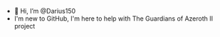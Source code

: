 - 👋 Hi, I’m @Darius150
- I'm new to GitHub, I'm here to help with The Guardians of Azeroth II project 

<!---
Darius150/Darius150 is a ✨ special ✨ repository because its `README.md` (this file) appears on your GitHub profile.
You can click the Preview link to take a look at your changes.
--->
